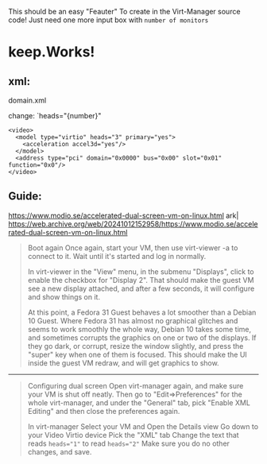 This should be an easy "Feauter" To create in the Virt-Manager source code! Just need one more input box with `number of monitors`

# keep.Works!
## xml:
domain.xml

change: `heads="{number}"

```
<video>
  <model type="virtio" heads="3" primary="yes">
    <acceleration accel3d="yes"/>
  </model>
  <address type="pci" domain="0x0000" bus="0x00" slot="0x01" function="0x0"/>
</video>
```

## Guide:
https://www.modio.se/accelerated-dual-screen-vm-on-linux.html
ark| https://web.archive.org/web/20241012152958/https://www.modio.se/accelerated-dual-screen-vm-on-linux.html

>Boot again
>Once again, start your VM, then use virt-viewer -a to connect to it. Wait until it's started and log in normally.
>
>In virt-viewer in the "View" menu, in the submenu "Displays", click to enable the checkbox for "Display 2". That should make the guest VM see a new display attached, and after a few seconds, it will configure and show things on it.
>
>At this point, a Fedora 31 Guest behaves a lot smoother than a Debian 10 Guest. Where Fedora 31 has almost no graphical glitches and seems to work smoothly the whole way, Debian 10 takes some time, and sometimes corrupts the graphics on one or two of the displays. If they go dark, or corrupt, resize the window slightly, and press the "super" key when one of them is focused. This should make the UI inside the guest VM redraw, and will get graphics to show.

---
>Configuring dual screen
>Open virt-manager again, and make sure your VM is shut off neatly. Then go to "Edit=>Preferences" for the whole virt-manager, and under the "General" tab, pick "Enable XML Editing" and then close the preferences again.
>
>In virt-manager
>Select your VM and Open the Details view
>Go down to your Video Virtio device
>Pick the "XML" tab
>Change the text that reads `heads="1"` to read `heads="2"`
>Make sure you do no other changes, and save.
